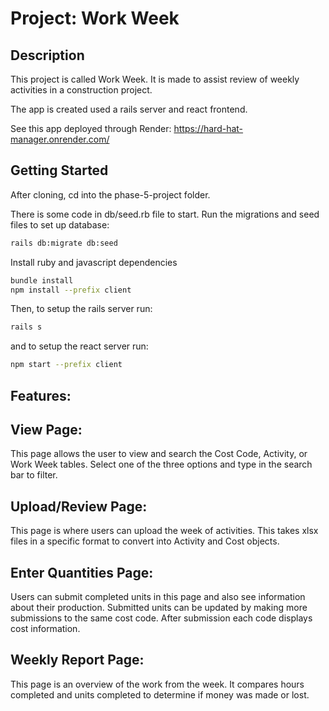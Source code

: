 # Project: Work Week

## Description

This project is called Work Week. It is made to assist review of weekly activities in a construction project. 

The app is created used a rails server and react frontend.

See this app deployed through Render: https://hard-hat-manager.onrender.com/

## Getting Started

After cloning, cd into the phase-5-project folder. 

There is some code in db/seed.rb file to start. Run the migrations and seed files to set up database:

```bash
rails db:migrate db:seed
```

Install ruby and javascript dependencies

```bash
bundle install
npm install --prefix client
```
Then, to setup the rails server run:

```bash
rails s
```
and to setup the react server run:

```bash
npm start --prefix client
```

## Features:


## View Page:

This page allows the user to view and search the Cost Code, Activity, or Work Week tables. Select one of the three options and type in the search bar to filter.


## Upload/Review Page:

This page is where users can upload the week of activities. This takes xlsx files in a specific format to convert into Activity and Cost objects.

## Enter Quantities Page:

Users can submit completed units in this page and also see information about their production. Submitted units can be updated by making more submissions to the same cost code. After submission each code displays cost information.

## Weekly Report Page:

This page is an overview of the work from the week. It compares hours completed and units completed to determine if money was made or lost.
